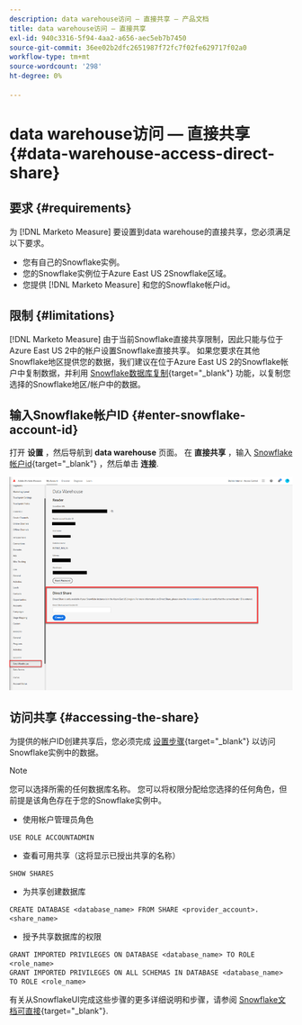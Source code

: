 ```yaml
---
description: data warehouse访问 — 直接共享 — 产品文档
title: data warehouse访问 — 直接共享
exl-id: 940c3316-5f94-4aa2-a656-aec5eb7b7450
source-git-commit: 36ee02b2dfc2651987f72fc7f02fe629717f02a0
workflow-type: tm+mt
source-wordcount: '298'
ht-degree: 0%

---
```


# data warehouse访问 — 直接共享 {#data-warehouse-access-direct-share}

## 要求 {#requirements}

为 [!DNL Marketo Measure] 要设置到data warehouse的直接共享，您必须满足以下要求。

* 您有自己的Snowflake实例。
* 您的Snowflake实例位于Azure East US 2Snowflake区域。
* 您提供 [!DNL Marketo Measure] 和您的Snowflake帐户id。

## 限制 {#limitations}

[!DNL Marketo Measure] 由于当前Snowflake直接共享限制，因此只能与位于Azure East US 2中的帐户设置Snowflake直接共享。 如果您要求在其他Snowflake地区提供您的数据，我们建议在位于Azure East US 2的Snowflake帐户中复制数据，并利用 [Snowflake数据库复制](https://docs.snowflake.com/en/user-guide/database-replication-intro.html){target="_blank"} 功能，以复制您选择的Snowflake地区/帐户中的数据。

## 输入Snowflake帐户ID {#enter-snowflake-account-id}

打开 **设置** ，然后导航到 **data warehouse** 页面。 在 **直接共享** ，输入 [Snowflake帐户id](https://docs.snowflake.com/en/user-guide/admin-account-identifier.html){target="_blank"} ，然后单击 **连接**.

![](assets/data-warehouse-access-direct-share-1.png)

## 访问共享 {#accessing-the-share}

为提供的帐户ID创建共享后，您必须完成 [设置步骤](https://docs.snowflake.com/en/user-guide/data-share-consumers.html){target="_blank"} 以访问Snowflake实例中的数据。

>[!NOTE]
>
>您可以选择所需的任何数据库名称。 您可以将权限分配给您选择的任何角色，但前提是该角色存在于您的Snowflake实例中。

* 使用帐户管理员角色

```
USE ROLE ACCOUNTADMIN
```

* 查看可用共享（这将显示已授出共享的名称）

```
SHOW SHARES
```

* 为共享创建数据库

```
CREATE DATABASE <database_name> FROM SHARE <provider_account>.<share_name>
```

* 授予共享数据库的权限

```
GRANT IMPORTED PRIVILEGES ON DATABASE <database_name> TO ROLE <role_name>
GRANT IMPORTED PRIVILEGES ON ALL SCHEMAS IN DATABASE <database_name> TO ROLE <role_name>
```

有关从SnowflakeUI完成这些步骤的更多详细说明和步骤，请参阅 [Snowflake文档可直接](https://docs.snowflake.com/en/user-guide/data-share-consumers.html){target="_blank"}.
